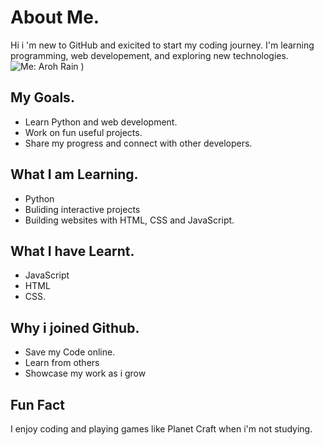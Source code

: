 # About Me.
Hi i 'm new to GitHub and exicited to start my coding journey.
I'm learning programming, web developement, and exploring new technologies.
![Me: Aroh Rain](![anime-male-avatar_950633-915](https://github.com/user-attachments/assets/ffa79c62-9ac6-4da2-950c-58f27bc29051/anime-male-avatar_950633-915.jpg)
)
)
## My Goals. 
- Learn Python and web development.
- Work on fun useful projects.
- Share my progress and connect with other developers.

## What I am Learning.
- Python
- Buliding interactive projects
- Building websites with HTML, CSS and JavaScript.

## What I have Learnt.
- JavaScript
- HTML
- CSS.
## Why i joined Github.
- Save my Code online.
- Learn from others
- Showcase my work as i grow
## Fun Fact
I  enjoy coding and playing games like Planet Craft when i'm not studying.


